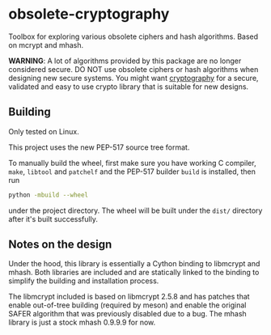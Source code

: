 # obsolete-cryptography

Toolbox for exploring various obsolete ciphers and hash algorithms. Based on mcrypt and mhash.

**WARNING**: A lot of algorithms provided by this package are no longer considered secure. DO NOT use obsolete ciphers or hash algorithms when designing new secure systems. You might want [cryptography](https://cryptography.io/en/latest/) for a secure, validated and easy to use crypto library that is suitable for new designs.

## Building

Only tested on Linux.

This project uses the new PEP-517 source tree format.

To manually build the wheel, first make sure you have working C compiler, `make`, `libtool` and `patchelf` and the PEP-517 builder `build` is installed, then run

```sh
python -mbuild --wheel
```

under the project directory. The wheel will be built under the `dist/` directory after it's built successfully.

## Notes on the design

Under the hood, this library is essentially a Cython binding to libmcrypt and mhash. Both libraries are included and are statically linked to the binding to simplify the building and installation process.

The libmcrypt included is based on libmcrypt 2.5.8 and has patches that enable out-of-tree building (required by meson) and enable the original SAFER algorithm that was previously disabled due to a bug. The mhash library is just a stock mhash 0.9.9.9 for now.
